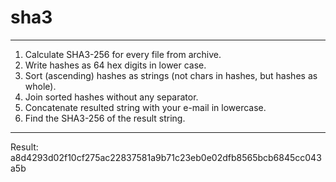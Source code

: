 # sha3

-------------------------------------------------------------------
1. Calculate SHA3-256 for every file from archive.
2. Write hashes as 64 hex digits in lower case.
3. Sort (ascending) hashes as strings (not chars in hashes, but hashes as whole).
4. Join sorted hashes without any separator.
5. Concatenate resulted string with your e-mail in lowercase.
6. Find the SHA3-256 of the result string.
-------------------------------------------------------------------

Result:
a8d4293d02f10cf275ac22837581a9b71c23eb0e02dfb8565bcb6845cc043a5b
